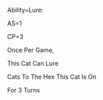 Ability=Lure:

AS=1

CP=3

Once Per Game,

This Cat Can Lure 

Cats To The Hex This Cat Is On

For 3 Turns
